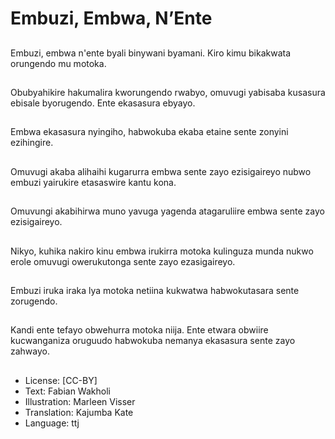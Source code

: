 # Embuzi, Embwa, N’Ente

##
Embuzi, embwa n'ente byali binywani byamani. Kiro kimu bikakwata orungendo mu motoka.

##
Obubyahikire hakumalira kworungendo rwabyo, omuvugi yabisaba kusasura ebisale byorugendo. Ente ekasasura ebyayo.

##
Embwa ekasasura nyingiho, habwokuba ekaba etaine sente zonyini ezihingire.

##
Omuvugi akaba alihaihi kugarurra embwa sente zayo ezisigaireyo nubwo embuzi yairukire etasaswire kantu kona.

##
Omuvungi akabihirwa muno yavuga yagenda atagaruliire embwa sente zayo ezisigaireyo.

##
Nikyo, kuhika nakiro kinu embwa irukirra motoka kulinguza munda nukwo erole omuvugi owerukutonga sente zayo ezasigaireyo.

##
Embuzi iruka iraka lya motoka netiina kukwatwa habwokutasara sente zorugendo.

##
Kandi ente tefayo obwehurra motoka niija. Ente etwara obwiire kucwanganiza oruguudo habwokuba nemanya ekasasura sente zayo zahwayo.

##
* License: [CC-BY]
* Text: Fabian Wakholi
* Illustration: Marleen Visser
* Translation: Kajumba Kate
* Language: ttj
